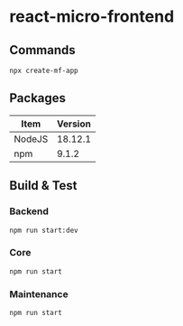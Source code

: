 # react-micro-frontend

## Commands
```
npx create-mf-app
```

## Packages
|Item|Version|
|-|-|
|NodeJS|18.12.1|
|npm|9.1.2|

## Build & Test

### Backend
```
npm run start:dev
```
### Core
```
npm run start
```
### Maintenance
```
npm run start
```